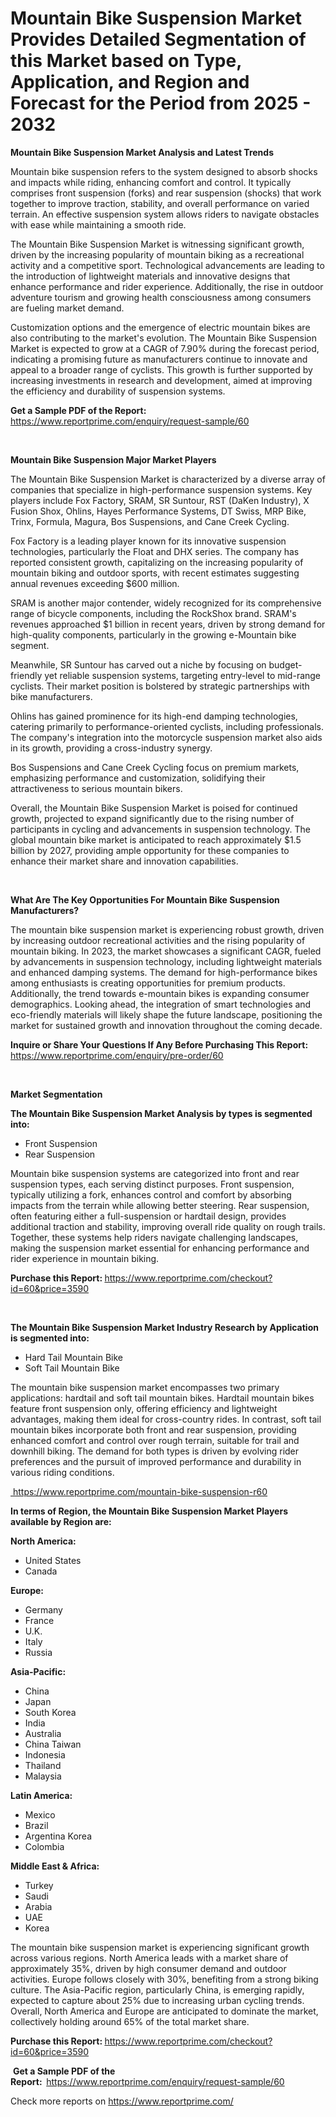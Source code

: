 <p><h1>Mountain Bike Suspension Market Provides Detailed Segmentation of this Market based on Type, Application, and Region and Forecast for the Period from 2025 - 2032</h1></p><p><strong>Mountain Bike Suspension Market Analysis and Latest Trends</strong></p>
<p><p>Mountain bike suspension refers to the system designed to absorb shocks and impacts while riding, enhancing comfort and control. It typically comprises front suspension (forks) and rear suspension (shocks) that work together to improve traction, stability, and overall performance on varied terrain. An effective suspension system allows riders to navigate obstacles with ease while maintaining a smooth ride.</p><p>The Mountain Bike Suspension Market is witnessing significant growth, driven by the increasing popularity of mountain biking as a recreational activity and a competitive sport. Technological advancements are leading to the introduction of lightweight materials and innovative designs that enhance performance and rider experience. Additionally, the rise in outdoor adventure tourism and growing health consciousness among consumers are fueling market demand. </p><p>Customization options and the emergence of electric mountain bikes are also contributing to the market's evolution. The Mountain Bike Suspension Market is expected to grow at a CAGR of 7.90% during the forecast period, indicating a promising future as manufacturers continue to innovate and appeal to a broader range of cyclists. This growth is further supported by increasing investments in research and development, aimed at improving the efficiency and durability of suspension systems.</p></p>
<p><strong>Get a Sample PDF of the Report:&nbsp;</strong> <a href="https://www.reportprime.com/enquiry/request-sample/60?utm_campaign=2517&utm_medium=2&utm_source=Github&utm_content=ia&utm_term=17032025&utm_id=mountain-bike-suspension">https://www.reportprime.com/enquiry/request-sample/60</a></p>
<p>&nbsp;</p>
<p><strong>Mountain Bike Suspension Major Market Players</strong></p>
<p><p>The Mountain Bike Suspension Market is characterized by a diverse array of companies that specialize in high-performance suspension systems. Key players include Fox Factory, SRAM, SR Suntour, RST (DaKen Industry), X Fusion Shox, Ohlins, Hayes Performance Systems, DT Swiss, MRP Bike, Trinx, Formula, Magura, Bos Suspensions, and Cane Creek Cycling. </p><p>Fox Factory is a leading player known for its innovative suspension technologies, particularly the Float and DHX series. The company has reported consistent growth, capitalizing on the increasing popularity of mountain biking and outdoor sports, with recent estimates suggesting annual revenues exceeding $600 million.</p><p>SRAM is another major contender, widely recognized for its comprehensive range of bicycle components, including the RockShox brand. SRAM's revenues approached $1 billion in recent years, driven by strong demand for high-quality components, particularly in the growing e-Mountain bike segment.</p><p>Meanwhile, SR Suntour has carved out a niche by focusing on budget-friendly yet reliable suspension systems, targeting entry-level to mid-range cyclists. Their market position is bolstered by strategic partnerships with bike manufacturers.</p><p>Ohlins has gained prominence for its high-end damping technologies, catering primarily to performance-oriented cyclists, including professionals. The company's integration into the motorcycle suspension market also aids in its growth, providing a cross-industry synergy.</p><p>Bos Suspensions and Cane Creek Cycling focus on premium markets, emphasizing performance and customization, solidifying their attractiveness to serious mountain bikers.</p><p>Overall, the Mountain Bike Suspension Market is poised for continued growth, projected to expand significantly due to the rising number of participants in cycling and advancements in suspension technology. The global mountain bike market is anticipated to reach approximately $1.5 billion by 2027, providing ample opportunity for these companies to enhance their market share and innovation capabilities.</p></p>
<p>&nbsp;</p>
<p><strong>What Are The Key Opportunities For Mountain Bike Suspension Manufacturers?</strong></p>
<p><p>The mountain bike suspension market is experiencing robust growth, driven by increasing outdoor recreational activities and the rising popularity of mountain biking. In 2023, the market showcases a significant CAGR, fueled by advancements in suspension technology, including lightweight materials and enhanced damping systems. The demand for high-performance bikes among enthusiasts is creating opportunities for premium products. Additionally, the trend towards e-mountain bikes is expanding consumer demographics. Looking ahead, the integration of smart technologies and eco-friendly materials will likely shape the future landscape, positioning the market for sustained growth and innovation throughout the coming decade.</p></p>
<p><strong>Inquire or Share Your Questions If Any Before Purchasing This Report:</strong> <a href="https://www.reportprime.com/enquiry/pre-order/60?utm_campaign=2517&utm_medium=2&utm_source=Github&utm_content=ia&utm_term=17032025&utm_id=mountain-bike-suspension">https://www.reportprime.com/enquiry/pre-order/60</a></p>
<p>&nbsp;</p>
<p><strong>Market Segmentation</strong></p>
<p><strong>The Mountain Bike Suspension Market Analysis by types is segmented into:</strong></p>
<p><ul><li>Front Suspension</li><li>Rear Suspension</li></ul></p>
<p><p>Mountain bike suspension systems are categorized into front and rear suspension types, each serving distinct purposes. Front suspension, typically utilizing a fork, enhances control and comfort by absorbing impacts from the terrain while allowing better steering. Rear suspension, often featuring either a full-suspension or hardtail design, provides additional traction and stability, improving overall ride quality on rough trails. Together, these systems help riders navigate challenging landscapes, making the suspension market essential for enhancing performance and rider experience in mountain biking.</p></p>
<p><strong>Purchase this Report:&nbsp;</strong><a href="https://www.reportprime.com/checkout?id=60&price=3590&utm_campaign=2517&utm_medium=2&utm_source=Github&utm_content=ia&utm_term=17032025&utm_id=mountain-bike-suspension">https://www.reportprime.com/checkout?id=60&price=3590</a></p>
<p>&nbsp;</p>
<p><strong>The Mountain Bike Suspension Market Industry Research by Application is segmented into:</strong></p>
<p><ul><li>Hard Tail Mountain Bike</li><li>Soft Tail Mountain Bike</li></ul></p>
<p><p>The mountain bike suspension market encompasses two primary applications: hardtail and soft tail mountain bikes. Hardtail mountain bikes feature front suspension only, offering efficiency and lightweight advantages, making them ideal for cross-country rides. In contrast, soft tail mountain bikes incorporate both front and rear suspension, providing enhanced comfort and control over rough terrain, suitable for trail and downhill biking. The demand for both types is driven by evolving rider preferences and the pursuit of improved performance and durability in various riding conditions.</p></p>
<p><a href="https://www.reportprime.com/mountain-bike-suspension-r60?utm_campaign=2517&utm_medium=2&utm_source=Github&utm_content=ia&utm_term=17032025&utm_id=mountain-bike-suspension">&nbsp;https://www.reportprime.com/mountain-bike-suspension-r60</a></p>
<p><strong>In terms of Region, the Mountain Bike Suspension Market Players available by Region are:</strong></p>
<p>
    <p> <strong> North America: </strong>
        <ul>
            <li>United States</li>
            <li>Canada</li>
        </ul>
        </p> 
    <p> <strong> Europe: </strong>
        <ul>
            <li>Germany</li>
            <li>France</li>
            <li>U.K.</li>
            <li>Italy</li>
            <li>Russia</li>
        </ul>
        </p> 
    <p> <strong> Asia-Pacific: </strong>
        <ul>
            <li>China</li>
            <li>Japan</li>
            <li>South Korea</li>
            <li>India</li>
            <li>Australia</li>
            <li>China Taiwan</li>
            <li>Indonesia</li>
            <li>Thailand</li>
            <li>Malaysia</li>
        </ul>
        </p> 
    <p> <strong> Latin America: </strong>
        <ul>
            <li>Mexico</li>
            <li>Brazil</li>
            <li>Argentina Korea</li>
            <li>Colombia</li>
        </ul>
        </p> 
    <p> <strong> Middle East & Africa: </strong>
        <ul>
            <li>Turkey</li>
            <li>Saudi</li>
            <li>Arabia</li>
            <li>UAE</li>
            <li>Korea</li>
        </ul>
    </p>
    </p>
<p><p>The mountain bike suspension market is experiencing significant growth across various regions. North America leads with a market share of approximately 35%, driven by high consumer demand and outdoor activities. Europe follows closely with 30%, benefiting from a strong biking culture. The Asia-Pacific region, particularly China, is emerging rapidly, expected to capture about 25% due to increasing urban cycling trends. Overall, North America and Europe are anticipated to dominate the market, collectively holding around 65% of the total market share.</p></p>
<p><strong>Purchase this Report: </strong><a href="https://www.reportprime.com/checkout?id=60&price=3590&utm_campaign=2517&utm_medium=2&utm_source=Github&utm_content=ia&utm_term=17032025&utm_id=mountain-bike-suspension">https://www.reportprime.com/checkout?id=60&price=3590</a></p>
<p>&nbsp;<strong>Get a Sample PDF of the Report:&nbsp;&nbsp;</strong><a href="https://www.reportprime.com/enquiry/request-sample/60?utm_campaign=2517&utm_medium=2&utm_source=Github&utm_content=ia&utm_term=17032025&utm_id=mountain-bike-suspension">https://www.reportprime.com/enquiry/request-sample/60</a></p>
<p><strong></strong></p>
<p>Check more reports on <a href="https://www.reportprime.com/?utm_campaign=2517&utm_medium=2&utm_source=Github&utm_content=ia&utm_term=17032025&utm_id=mountain-bike-suspension">https://www.reportprime.com/</a></p>